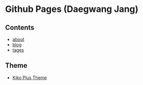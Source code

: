 # Github Pages (Daegwang Jang)
## Contents
- [about](http://daegwang.github.io/about/)
- [blog](http://daegwang.github.io/)
- [tages](http://daegwang.github.io/tags/)

## Theme
- [Kiko Plus Theme](https://aweekj.github.io/Kiko-plus)
